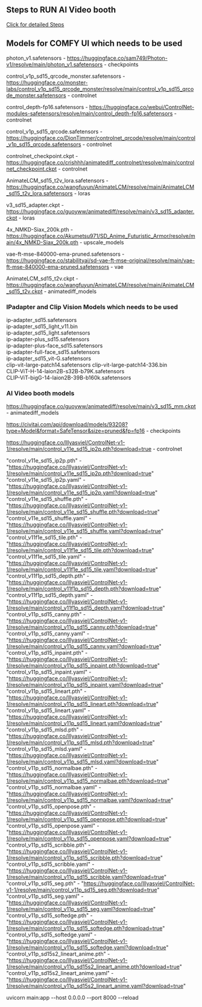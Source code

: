 ## Steps to RUN AI Video booth

[Click for detailed Steps](./steps/steps.md)


## Models for COMFY UI which needs to be used

photon_v1.safetensors  - https://huggingface.co/sam749/Photon-v1/resolve/main/photon_v1.safetensors - checkpoints

control_v1p_sd15_qrcode_monster.safetensors  - https://huggingface.co/monster-labs/control_v1p_sd15_qrcode_monster/resolve/main/control_v1p_sd15_qrcode_monster.safetensors - controlnet

control_depth-fp16.safetensors  - https://huggingface.co/webui/ControlNet-modules-safetensors/resolve/main/control_depth-fp16.safetensors  - controlnet

control_v1p_sd15_qrcode.safetensors  - https://huggingface.co/DionTimmer/controlnet_qrcode/resolve/main/control_v1p_sd15_qrcode.safetensors  - controlnet


controlnet_checkpoint.ckpt  - https://huggingface.co/crishhh/animatediff_controlnet/resolve/main/controlnet_checkpoint.ckpt - controlnet

AnimateLCM_sd15_t2v_lora.safetensors  - https://huggingface.co/wangfuyun/AnimateLCM/resolve/main/AnimateLCM_sd15_t2v_lora.safetensors  - loras


v3_sd15_adapter.ckpt  - https://huggingface.co/guoyww/animatediff/resolve/main/v3_sd15_adapter.ckpt - loras

4x_NMKD-Siax_200k.pth  - https://huggingface.co/Akumetsu971/SD_Anime_Futuristic_Armor/resolve/main/4x_NMKD-Siax_200k.pth - upscale_models

vae-ft-mse-840000-ema-pruned.safetensors  - https://huggingface.co/stabilityai/sd-vae-ft-mse-original/resolve/main/vae-ft-mse-840000-ema-pruned.safetensors -  vae

AnimateLCM_sd15_t2v.ckpt  - https://huggingface.co/wangfuyun/AnimateLCM/resolve/main/AnimateLCM_sd15_t2v.ckpt - animatediff_models

<!-- sam_vit_b_01ec64.pth  - https://huggingface.co/datasets/Gourieff/ReActor/resolve/main/models/sams/sam_vit_b_01ec64.pth  -->

### IPadapter and Clip Vision Models which needs to be used

ip-adapter_sd15.safetensors  
ip-adapter_sd15_light_v11.bin  
ip-adapter_sd15_light.safetensors  
ip-adapter-plus_sd15.safetensors  
ip-adapter-plus-face_sd15.safetensors  
ip-adapter-full-face_sd15.safetensors  
ip-adapter_sd15_vit-G.safetensors  
clip-vit-large-patch14.safetensors 
clip-vit-large-patch14-336.bin  
CLIP-ViT-H-14-laion2B-s32B-b79K.safetensors  
CLIP-ViT-bigG-14-laion2B-39B-b160k.safetensors  





### AI Video booth models

https://huggingface.co/guoyww/animatediff/resolve/main/v3_sd15_mm.ckpt - animatediff_models

https://civitai.com/api/download/models/93208?type=Model&format=SafeTensor&size=pruned&fp=fp16 - 
checkpoints

https://huggingface.co/lllyasviel/ControlNet-v1-1/resolve/main/control_v11e_sd15_ip2p.pth?download=true - controlnet


"control_v11e_sd15_ip2p.pth" - "https://huggingface.co/lllyasviel/ControlNet-v1-1/resolve/main/control_v11e_sd15_ip2p.pth?download=true"
"control_v11e_sd15_ip2p.yaml" - "https://huggingface.co/lllyasviel/ControlNet-v1-1/resolve/main/control_v11e_sd15_ip2p.yaml?download=true"
"control_v11e_sd15_shuffle.pth" - "https://huggingface.co/lllyasviel/ControlNet-v1-1/resolve/main/control_v11e_sd15_shuffle.pth?download=true"
"control_v11e_sd15_shuffle.yaml" - "https://huggingface.co/lllyasviel/ControlNet-v1-1/resolve/main/control_v11e_sd15_shuffle.yaml?download=true"
"control_v11f1e_sd15_tile.pth" - "https://huggingface.co/lllyasviel/ControlNet-v1-1/resolve/main/control_v11f1e_sd15_tile.pth?download=true"
"control_v11f1e_sd15_tile.yaml" - "https://huggingface.co/lllyasviel/ControlNet-v1-1/resolve/main/control_v11f1e_sd15_tile.yaml?download=true"
"control_v11f1p_sd15_depth.pth" - "https://huggingface.co/lllyasviel/ControlNet-v1-1/resolve/main/control_v11f1p_sd15_depth.pth?download=true"
"control_v11f1p_sd15_depth.yaml" - "https://huggingface.co/lllyasviel/ControlNet-v1-1/resolve/main/control_v11f1p_sd15_depth.yaml?download=true"
"control_v11p_sd15_canny.pth" - "https://huggingface.co/lllyasviel/ControlNet-v1-1/resolve/main/control_v11p_sd15_canny.pth?download=true"
"control_v11p_sd15_canny.yaml" - "https://huggingface.co/lllyasviel/ControlNet-v1-1/resolve/main/control_v11p_sd15_canny.yaml?download=true"
"control_v11p_sd15_inpaint.pth" - "https://huggingface.co/lllyasviel/ControlNet-v1-1/resolve/main/control_v11p_sd15_inpaint.pth?download=true"
"control_v11p_sd15_inpaint.yaml" - "https://huggingface.co/lllyasviel/ControlNet-v1-1/resolve/main/control_v11p_sd15_inpaint.yaml?download=true"
"control_v11p_sd15_lineart.pth" - "https://huggingface.co/lllyasviel/ControlNet-v1-1/resolve/main/control_v11p_sd15_lineart.pth?download=true"
"control_v11p_sd15_lineart.yaml" - "https://huggingface.co/lllyasviel/ControlNet-v1-1/resolve/main/control_v11p_sd15_lineart.yaml?download=true"
"control_v11p_sd15_mlsd.pth" - "https://huggingface.co/lllyasviel/ControlNet-v1-1/resolve/main/control_v11p_sd15_mlsd.pth?download=true"
"control_v11p_sd15_mlsd.yaml" - "https://huggingface.co/lllyasviel/ControlNet-v1-1/resolve/main/control_v11p_sd15_mlsd.yaml?download=true"
"control_v11p_sd15_normalbae.pth" - "https://huggingface.co/lllyasviel/ControlNet-v1-1/resolve/main/control_v11p_sd15_normalbae.pth?download=true"
"control_v11p_sd15_normalbae.yaml" - "https://huggingface.co/lllyasviel/ControlNet-v1-1/resolve/main/control_v11p_sd15_normalbae.yaml?download=true"
"control_v11p_sd15_openpose.pth" - "https://huggingface.co/lllyasviel/ControlNet-v1-1/resolve/main/control_v11p_sd15_openpose.pth?download=true"
"control_v11p_sd15_openpose.yaml" - "https://huggingface.co/lllyasviel/ControlNet-v1-1/resolve/main/control_v11p_sd15_openpose.yaml?download=true"
"control_v11p_sd15_scribble.pth" - "https://huggingface.co/lllyasviel/ControlNet-v1-1/resolve/main/control_v11p_sd15_scribble.pth?download=true"
"control_v11p_sd15_scribble.yaml" - "https://huggingface.co/lllyasviel/ControlNet-v1-1/resolve/main/control_v11p_sd15_scribble.yaml?download=true"
"control_v11p_sd15_seg.pth" - "https://huggingface.co/lllyasviel/ControlNet-v1-1/resolve/main/control_v11p_sd15_seg.pth?download=true"
"control_v11p_sd15_seg.yaml" - "https://huggingface.co/lllyasviel/ControlNet-v1-1/resolve/main/control_v11p_sd15_seg.yaml?download=true"
"control_v11p_sd15_softedge.pth" - "https://huggingface.co/lllyasviel/ControlNet-v1-1/resolve/main/control_v11p_sd15_softedge.pth?download=true"
"control_v11p_sd15_softedge.yaml" - "https://huggingface.co/lllyasviel/ControlNet-v1-1/resolve/main/control_v11p_sd15_softedge.yaml?download=true"
"control_v11p_sd15s2_lineart_anime.pth" - "https://huggingface.co/lllyasviel/ControlNet-v1-1/resolve/main/control_v11p_sd15s2_lineart_anime.pth?download=true"
"control_v11p_sd15s2_lineart_anime.yaml" - "https://huggingface.co/lllyasviel/ControlNet-v1-1/resolve/main/control_v11p_sd15s2_lineart_anime.yaml?download=true"



uvicorn main:app --host 0.0.0.0 --port 8000 --reload